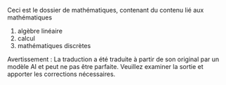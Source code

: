Ceci est le dossier de mathématiques, contenant du contenu lié aux mathématiques
1. algèbre linéaire
2. calcul
3. mathématiques discrètes


Avertissement : La traduction a été traduite à partir de son original par un modèle AI et peut ne pas être parfaite. Veuillez examiner la sortie et apporter les corrections nécessaires.